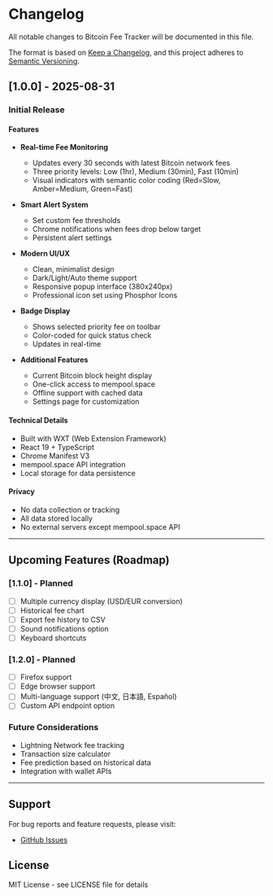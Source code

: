 # Changelog

All notable changes to Bitcoin Fee Tracker will be documented in this file.

The format is based on [Keep a Changelog](https://keepachangelog.com/en/1.0.0/),
and this project adheres to [Semantic Versioning](https://semver.org/spec/v2.0.0.html).

## [1.0.0] - 2025-08-31

### Initial Release

#### Features
- **Real-time Fee Monitoring**
  - Updates every 30 seconds with latest Bitcoin network fees
  - Three priority levels: Low (1hr), Medium (30min), Fast (10min)
  - Visual indicators with semantic color coding (Red=Slow, Amber=Medium, Green=Fast)

- **Smart Alert System**
  - Set custom fee thresholds
  - Chrome notifications when fees drop below target
  - Persistent alert settings

- **Modern UI/UX**
  - Clean, minimalist design
  - Dark/Light/Auto theme support
  - Responsive popup interface (380x240px)
  - Professional icon set using Phosphor Icons

- **Badge Display**
  - Shows selected priority fee on toolbar
  - Color-coded for quick status check
  - Updates in real-time

- **Additional Features**
  - Current Bitcoin block height display
  - One-click access to mempool.space
  - Offline support with cached data
  - Settings page for customization

#### Technical Details
- Built with WXT (Web Extension Framework)
- React 19 + TypeScript
- Chrome Manifest V3
- mempool.space API integration
- Local storage for data persistence

#### Privacy
- No data collection or tracking
- All data stored locally
- No external servers except mempool.space API

---

## Upcoming Features (Roadmap)

### [1.1.0] - Planned
- [ ] Multiple currency display (USD/EUR conversion)
- [ ] Historical fee chart
- [ ] Export fee history to CSV
- [ ] Sound notifications option
- [ ] Keyboard shortcuts

### [1.2.0] - Planned  
- [ ] Firefox support
- [ ] Edge browser support
- [ ] Multi-language support (中文, 日本語, Español)
- [ ] Custom API endpoint option

### Future Considerations
- Lightning Network fee tracking
- Transaction size calculator
- Fee prediction based on historical data
- Integration with wallet APIs

---

## Support

For bug reports and feature requests, please visit:
- [GitHub Issues](https://github.com/yourusername/gas-tracker/issues)

## License

MIT License - see LICENSE file for details